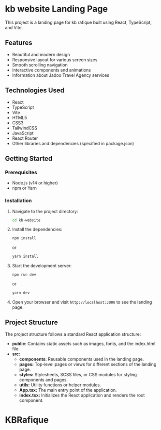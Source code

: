

# kb website Landing Page

This project is a landing page for kb rafique  built using React, TypeScript, and Vite.

## Features

- Beautiful and modern design
- Responsive layout for various screen sizes
- Smooth scrolling navigation
- Interactive components and animations
- Information about Jadoo Travel Agency services

## Technologies Used

- React
- TypeScript
- Vite
- HTML5
- CSS3
- TailwindCSS
- JavaScript
- React Router
- Other libraries and dependencies (specified in package.json)

## Getting Started

### Prerequisites

- Node.js (v14 or higher)
- npm or Yarn

### Installation


1. Navigate to the project directory:

   ```bash
   cd kb-website
   ```

3. Install the dependencies:

   ```bash
   npm install
   ```

   or

   ```bash
   yarn install
   ```

4. Start the development server:

   ```bash
   npm run dev
   ```

   or

   ```bash
   yarn dev
   ```

5. Open your browser and visit `http://localhost:3000` to see the landing page.

## Project Structure

The project structure follows a standard React application structure:

- **public:** Contains static assets such as images, fonts, and the index.html file.
- **src:**
  - **components:** Reusable components used in the landing page.
  - **pages:** Top-level pages or views for different sections of the landing page.
  - **styles:** Stylesheets, SCSS files, or CSS modules for styling components and pages.
  - **utils:** Utility functions or helper modules.
  - **App.tsx:** The main entry point of the application.
  - **index.tsx:** Initializes the React application and renders the root component.

# KBRafique

